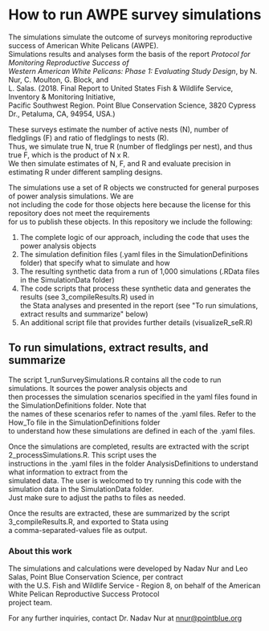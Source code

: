 # How to run AWPE survey simulations

The simulations simulate the outcome of surveys monitoring reproductive success of American White Pelicans (AWPE).  
Simulations results and analyses form the basis of the report _Protocol for Monitoring Reproductive Success of  
Western American White Pelicans: Phase 1: Evaluating Study Design_, by N. Nur, C. Moulton, G. Block, and  
L. Salas. (2018. Final Report to United States Fish & Wildlife Service, Inventory & Monitoring Initiative,  
Pacific Southwest Region. Point Blue Conservation Science, 3820 Cypress Dr., Petaluma, CA, 94954, USA.)  

These surveys estimate the number of active nests (N), number of fledglings (F) and ratio of fledglings to nests (R).  
Thus, we simulate true N, true R (number of fledglings per nest), and thus true F, which is the product of N x R.  
We then simulate estimates of N, F, and R and evaluate precision in estimating R under different sampling designs.

The simulations use a set of R objects we constructed for general purposes of power analysis simulations. We are  
not including the code for those objects here because the license for this repository does not meet the requirements  
for us to publish these objects. In this repository we include the following:
1. The complete logic of our approach, including the code that uses the power analysis objects
2. The simulation definition files (.yaml files in the SimulationDefinitions folder) that specify what to simulate and how
3. The resulting synthetic data from a run of 1,000 simulations (.RData files in the SimulationData folder)
4. The code scripts that process these synthetic data and generates the results (see 3_compileResults.R) used in  
the Stata analyses and presented in the report (see "To run simulations, extract results and summarize" below)
5. An additional script file that provides further details (visualizeR_seR.R)

## To run simulations, extract results, and summarize

The script 1_runSurveySimulations.R contains all the code to run simulations. It sources the power analysis objects and  
then processes the simulation scenarios specified in the yaml files found in the SimulationDefinitions folder. Note that  
the names of these scenarios refer to names of the .yaml files. Refer to the How_To file in the SimulationDefinitions folder  
to understand how these simulations are defined in each of the .yaml files.

Once the simulations are completed, results are extracted with the script 2_processSimulations.R. This script uses the  
instructions in the .yaml files in the folder AnalysisDefinitions to understand what information to extract from the  
simulated data. The user is welcomed to try running this code with the simulation data in the SimulationData folder.  
Just make sure to adjust the paths to files as needed.

Once the results are extracted, these are summarized by the script 3_compileResults.R, and exported to Stata using  
a comma-separated-values file as output. 

### About this work

The simulations and calculations were developed by Nadav Nur and Leo Salas, Point Blue Conservation Science, per contract  
with the U.S. Fish and Wildlife Service - Region 8, on behalf of the American White Pelican Reproductive Success Protocol  
project team. 
  
For any further inquiries, contact Dr. Nadav Nur at nnur@pointblue.org
